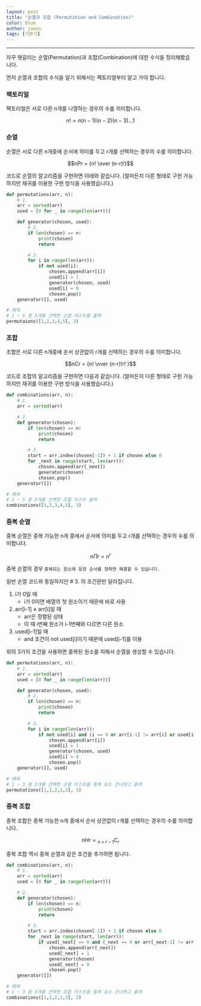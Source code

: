 ```yaml
---
layout: post
title: "순열과 조합 (Permutation and Combination)"
color: blue
author: janos
tags: [기본기]
---
```


---

자꾸 헷갈리는 순열(Permutation)과 조합(Combination)에 대한 수식을 정리해봤습니다.

먼저 순열과 조합의 수식을 알기 위해서는 팩토리얼부터 알고 가야 합니다.

### 팩토리얼

팩토리얼은 서로 다른 n개를 나열하는 경우의 수를 의미합니다.

$$n! = n(n-1)(n-2)(n-3)...1$$

### 순열

순열은 서로 다른 n개중에 순서에 의미를 두고 r개를 선택하는 경우의 수를 의미합니다.

$$nPr = {n! \over (n-r)!}$$

코드로 순열의 알고리즘을 구현하면 아래와 같습니다. (얼마든지 다른 형태로 구현 가능하지만 재귀를 이용한 구현 방식을 사용했습니다.)

```python
def permutations(arr, n):
    # 1.
    arr = sorted(arr)
    used = [0 for _ in range(len(arr))]

    def generator(chosen, used):
        # 2.
        if len(chosen) == n:
            print(chosen)
            return

        # 3.
        for i in range(len(arr)):
            if not used[i]:
                chosen.append(arr[i])
                used[i] = 1
                generator(chosen, used)
                used[i] = 0
                chosen.pop()
    generator([], used)

# 예제
# 1 ~ 5 중 3개를 선택한 순열 리스트를 출력
permutaions([1,2,3,4,5], 3)
```

### 조합

조합은 서로 다른 n개중에 순서 상관없이 r개를 선택하는 경우의 수를 의미합니다.

$$nCr = {n! \over (n-r)!r! }$$

코드로 조합의 알고리즘을 구현하면 다음과 같습니다. (얼마든지 다른 형태로 구현 가능하지만 재귀를 이용한 구현 방식을 사용했습니다.)

```python
def combinations(arr, n):
    # 1.
    arr = sorted(arr)

    # 2.
    def generator(chosen):
        if len(chosen) == n:
            print(chosen)
            return

        # 3.
        start = arr.index(chosen[-1]) + 1 if chosen else 0
        for _next in range(start, len(arr)):
            chosen.append(arr[_next])
            generator(chosen)
            chosen.pop()
    generator([])

# 예제
# 1 ~ 5 중 3개를 선택한 조합 리스트 출력
combinations([1,2,3,4,5], 3)
```

### 중복 순열

중복 순열은 중복 가능한 n개 중에서 순서에 의미를 두고 r개를 선택하는 경우의 수를 의미합니다.

$${n\Pi r} = n^r$$

중복 순열의 경우 `중복되는 원소에 등장 순서를 정하면 해결할 수 있습니다.`

일반 순열 코드와 동일하지만 # 3. 의 조건문만 달라집니다.

1. i가 0일 때
    - i가 0이면 배열의 첫 원소이기 때문에 바로 사용
2. arr[i-1] ≠ arr[i]일 때
    - arr은 정렬된 상태
    - 이 때 i번째 원소가 i-1번째와 다르면 다른 원소
3. used[i-1]일 때
    - and 조건이 not used[i]이기 때문에 used[i-1]를 이용

위의 3가지 조건을 사용하면 중복된 원소를 피해서 순열을 생성할 수 있습니다.

```python
def permutations(arr, n):
    # 1.
    arr = sorted(arr)
    used = [0 for _ in range(len(arr))]

    def generator(chosen, used):
        # 2.
        if len(chosen) == n:
            print(chosen)
            return

        # 3.
        for i in range(len(arr)):
            if not used[i] and (i == 0 or arr[i-1] != arr[i] or used[i-1]):
                chosen.append(arr[i])
                used[i] = 1
                generator(chosen, used)
                used[i] = 0
                chosen.pop()
    generator([], used)

# 예제
# 1 ~ 3 중 3개를 선택한 순열 리스트를 중복 요소 건너뛰고 출력
permutations([1,1,2,2,3], 3)
```

### 중복 조합

중복 조합은 중복 가능한 n개 중에서 순서 상관없이 r개를 선택하는 경우의 수를 의미합니다.

$$nHr = {_{n+r-1}C_r}$$

중복 조합 역시 중복 순열과 같은 조건을 추가하면 됩니다.

```python
def combinations(arr, n):
    # 1.
    arr = sorted(arr)
    used = [0 for _ in range(len(arr))]

    # 2.
    def generator(chosen):
        if len(chosen) == n:
            print(chosen)
            return

        # 3.
        start = arr.index(chosen[-1]) + 1 if chosen else 0
        for _next in range(start, len(arr)):
            if used[_next] == 0 and (_next == 0 or arr[_next-1] != arr[_next] or used[_next-1]):
                chosen.append(arr[_next])
                used[_next] = 1
                generator(chosen)
                used[_next] = 0
                chosen.pop()
    generator([])

# 예제
# 1 ~ 3 중 3개를 선택한 조합 리스트를 중복 요소 건너뛰고 출력
combinations([1,1,2,2,3], 3)
```